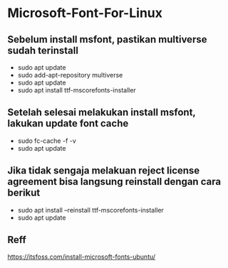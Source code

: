 # Microsoft-Font-For-Linux

## Sebelum install msfont, pastikan multiverse sudah terinstall

  - sudo apt update
  - sudo add-apt-repository multiverse
  - sudo apt update
  - sudo apt install ttf-mscorefonts-installer

## Setelah selesai melakukan install msfont, lakukan update font cache

  - sudo fc-cache -f -v
  - sudo apt update

## Jika tidak sengaja melakuan reject license agreement bisa langsung reinstall dengan cara berikut

  - sudo apt install –reinstall ttf-mscorefonts-installer
  - sudo apt update

## Reff

https://itsfoss.com/install-microsoft-fonts-ubuntu/
